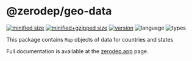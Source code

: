 # @zerodep/geo-data

[![minified size](https://img.shields.io/bundlephobia/min/@zerodep/geo-data?style=flat-square&color=blue)](https://bundlephobia.com/package/@zerodep/geo-data)
[![minified+gzipped size](https://img.shields.io/bundlephobia/minzip/@zerodep/geo-data?style=flat-square&color=blue)](https://bundlephobia.com/package/@zerodep/geo-data)
[![version](https://img.shields.io/npm/v/@zerodep/geo-data?style=flat-square&color=blue)](https://www.npmjs.com/package/@zerodep/geo-data)
![language](https://img.shields.io/badge/typescript-100%25-blue?style=flat-square)
![types](https://img.shields.io/badge/types-included-blue?style=flat-square)

This package contains `Map` objects of data for countries and states

Full documentation is available at the [zerodep.app](http://zerodep.app/geo/data) page.
